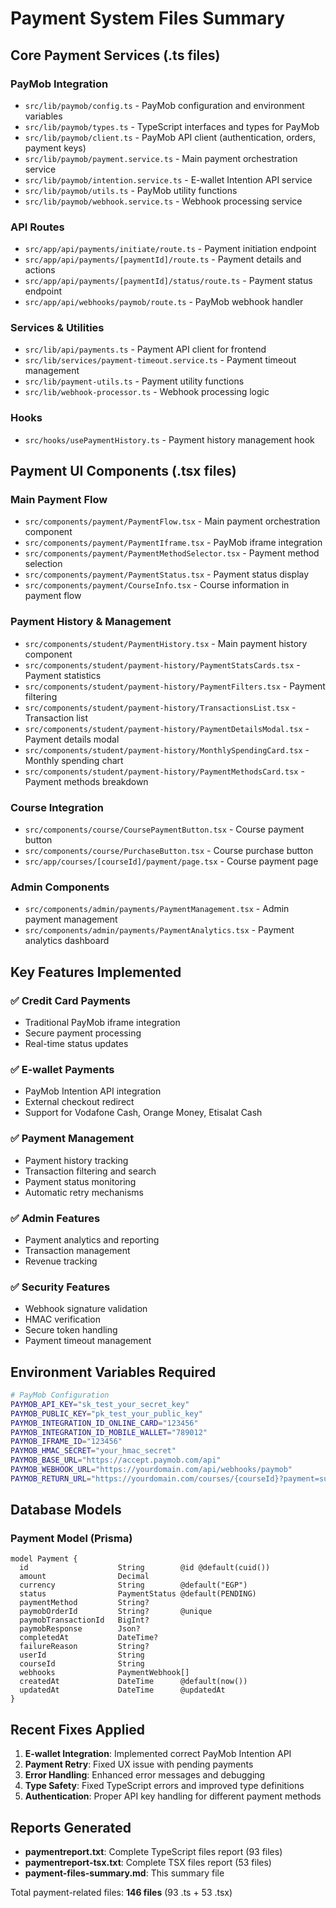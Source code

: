# Payment System Files Summary

## Core Payment Services (.ts files)

### PayMob Integration
- `src/lib/paymob/config.ts` - PayMob configuration and environment variables
- `src/lib/paymob/types.ts` - TypeScript interfaces and types for PayMob
- `src/lib/paymob/client.ts` - PayMob API client (authentication, orders, payment keys)
- `src/lib/paymob/payment.service.ts` - Main payment orchestration service
- `src/lib/paymob/intention.service.ts` - E-wallet Intention API service
- `src/lib/paymob/utils.ts` - PayMob utility functions
- `src/lib/paymob/webhook.service.ts` - Webhook processing service

### API Routes
- `src/app/api/payments/initiate/route.ts` - Payment initiation endpoint
- `src/app/api/payments/[paymentId]/route.ts` - Payment details and actions
- `src/app/api/payments/[paymentId]/status/route.ts` - Payment status endpoint
- `src/app/api/webhooks/paymob/route.ts` - PayMob webhook handler

### Services & Utilities
- `src/lib/api/payments.ts` - Payment API client for frontend
- `src/lib/services/payment-timeout.service.ts` - Payment timeout management
- `src/lib/payment-utils.ts` - Payment utility functions
- `src/lib/webhook-processor.ts` - Webhook processing logic

### Hooks
- `src/hooks/usePaymentHistory.ts` - Payment history management hook

## Payment UI Components (.tsx files)

### Main Payment Flow
- `src/components/payment/PaymentFlow.tsx` - Main payment orchestration component
- `src/components/payment/PaymentIframe.tsx` - PayMob iframe integration
- `src/components/payment/PaymentMethodSelector.tsx` - Payment method selection
- `src/components/payment/PaymentStatus.tsx` - Payment status display
- `src/components/payment/CourseInfo.tsx` - Course information in payment flow

### Payment History & Management
- `src/components/student/PaymentHistory.tsx` - Main payment history component
- `src/components/student/payment-history/PaymentStatsCards.tsx` - Payment statistics
- `src/components/student/payment-history/PaymentFilters.tsx` - Payment filtering
- `src/components/student/payment-history/TransactionsList.tsx` - Transaction list
- `src/components/student/payment-history/PaymentDetailsModal.tsx` - Payment details modal
- `src/components/student/payment-history/MonthlySpendingCard.tsx` - Monthly spending chart
- `src/components/student/payment-history/PaymentMethodsCard.tsx` - Payment methods breakdown

### Course Integration
- `src/components/course/CoursePaymentButton.tsx` - Course payment button
- `src/components/course/PurchaseButton.tsx` - Course purchase button
- `src/app/courses/[courseId]/payment/page.tsx` - Course payment page

### Admin Components
- `src/components/admin/payments/PaymentManagement.tsx` - Admin payment management
- `src/components/admin/payments/PaymentAnalytics.tsx` - Payment analytics dashboard

## Key Features Implemented

### ✅ Credit Card Payments
- Traditional PayMob iframe integration
- Secure payment processing
- Real-time status updates

### ✅ E-wallet Payments
- PayMob Intention API integration
- External checkout redirect
- Support for Vodafone Cash, Orange Money, Etisalat Cash

### ✅ Payment Management
- Payment history tracking
- Transaction filtering and search
- Payment status monitoring
- Automatic retry mechanisms

### ✅ Admin Features
- Payment analytics and reporting
- Transaction management
- Revenue tracking

### ✅ Security Features
- Webhook signature validation
- HMAC verification
- Secure token handling
- Payment timeout management

## Environment Variables Required

```bash
# PayMob Configuration
PAYMOB_API_KEY="sk_test_your_secret_key"
PAYMOB_PUBLIC_KEY="pk_test_your_public_key"
PAYMOB_INTEGRATION_ID_ONLINE_CARD="123456"
PAYMOB_INTEGRATION_ID_MOBILE_WALLET="789012"
PAYMOB_IFRAME_ID="123456"
PAYMOB_HMAC_SECRET="your_hmac_secret"
PAYMOB_BASE_URL="https://accept.paymob.com/api"
PAYMOB_WEBHOOK_URL="https://yourdomain.com/api/webhooks/paymob"
PAYMOB_RETURN_URL="https://yourdomain.com/courses/{courseId}?payment=success"
```

## Database Models

### Payment Model (Prisma)
```prisma
model Payment {
  id                    String        @id @default(cuid())
  amount                Decimal
  currency              String        @default("EGP")
  status                PaymentStatus @default(PENDING)
  paymentMethod         String?
  paymobOrderId         String?       @unique
  paymobTransactionId   BigInt?
  paymobResponse        Json?
  completedAt           DateTime?
  failureReason         String?
  userId                String
  courseId              String
  webhooks              PaymentWebhook[]
  createdAt             DateTime      @default(now())
  updatedAt             DateTime      @updatedAt
}
```

## Recent Fixes Applied

1. **E-wallet Integration**: Implemented correct PayMob Intention API
2. **Payment Retry**: Fixed UX issue with pending payments
3. **Error Handling**: Enhanced error messages and debugging
4. **Type Safety**: Fixed TypeScript errors and improved type definitions
5. **Authentication**: Proper API key handling for different payment methods

## Reports Generated

- **paymentreport.txt**: Complete TypeScript files report (93 files)
- **paymentreport-tsx.txt**: Complete TSX files report (53 files)
- **payment-files-summary.md**: This summary file

Total payment-related files: **146 files** (93 .ts + 53 .tsx)